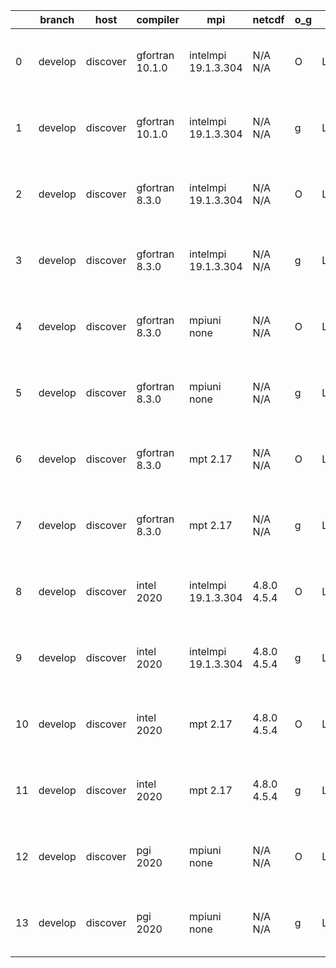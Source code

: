 |    | branch   | host     | compiler        | mpi                 | netcdf      | o_g   | os    | build   |   u_pass |   u_fail |   s_pass |   s_fail |   e_pass |   e_fail |   nuopc_pass |   nuopc_fail | artifacts_hash                                                                                                                                                    | modified                       |
|----|----------|----------|-----------------|---------------------|-------------|-------|-------|---------|----------|----------|----------|----------|----------|----------|--------------|--------------|-------------------------------------------------------------------------------------------------------------------------------------------------------------------|--------------------------------|
|  0 | develop  | discover | gfortran 10.1.0 | intelmpi 19.1.3.304 | N/A N/A     | O     | Linux | pass    |    13670 |       15 |       49 |        0 |       80 |        0 |           50 |            0 | [artifacts](https://github.com/esmf-org/esmf-test-artifacts/tree/ba6ecc10071788619a5b51d9a577d72923689fc4/develop/discover/gfortran/10.1.0/O/intelmpi/19.1.3.304) | Tue Mar 15 01:41:50 2022 -0400 |
|  1 | develop  | discover | gfortran 10.1.0 | intelmpi 19.1.3.304 | N/A N/A     | g     | Linux | pass    |    13670 |       15 |       49 |        0 |       80 |        0 |           50 |            0 | [artifacts](https://github.com/esmf-org/esmf-test-artifacts/tree/136389b81f816805d0d743ead467e174b0d2adca/develop/discover/gfortran/10.1.0/g/intelmpi/19.1.3.304) | Tue Mar 15 01:54:25 2022 -0400 |
|  2 | develop  | discover | gfortran 8.3.0  | intelmpi 19.1.3.304 | N/A N/A     | O     | Linux | pass    |    13670 |       15 |       49 |        0 |       80 |        0 |           50 |            0 | [artifacts](https://github.com/esmf-org/esmf-test-artifacts/tree/31b43b03d301de315adbdf138394373a4af8965f/develop/discover/gfortran/8.3.0/O/intelmpi/19.1.3.304)  | Tue Mar 15 01:42:37 2022 -0400 |
|  3 | develop  | discover | gfortran 8.3.0  | intelmpi 19.1.3.304 | N/A N/A     | g     | Linux | pass    |    13670 |       15 |       49 |        0 |       80 |        0 |           50 |            0 | [artifacts](https://github.com/esmf-org/esmf-test-artifacts/tree/369797f472acefd38a5d3ba2bcbe0ff23fdfbd5a/develop/discover/gfortran/8.3.0/g/intelmpi/19.1.3.304)  | Tue Mar 15 01:53:40 2022 -0400 |
|  4 | develop  | discover | gfortran 8.3.0  | mpiuni none         | N/A N/A     | O     | Linux | pass    |    12158 |        0 |        8 |        0 |       43 |        0 |            0 |           50 | [artifacts](https://github.com/esmf-org/esmf-test-artifacts/tree/45095cb8dcc388149d7ab3954b0953437fda48c0/develop/discover/gfortran/8.3.0/O/mpiuni/none)          | Tue Mar 15 01:30:22 2022 -0400 |
|  5 | develop  | discover | gfortran 8.3.0  | mpiuni none         | N/A N/A     | g     | Linux | pass    |    12158 |        0 |        8 |        0 |       43 |        0 |            0 |           50 | [artifacts](https://github.com/esmf-org/esmf-test-artifacts/tree/3bf16f720e38d06bea4fdccdb533762c0d1f32bc/develop/discover/gfortran/8.3.0/g/mpiuni/none)          | Tue Mar 15 01:45:36 2022 -0400 |
|  6 | develop  | discover | gfortran 8.3.0  | mpt 2.17            | N/A N/A     | O     | Linux | pass    |    13685 |        0 |       49 |        0 |       80 |        0 |           46 |            4 | [artifacts](https://github.com/esmf-org/esmf-test-artifacts/tree/3de733184805ef408cb3e11e803672716471cce8/develop/discover/gfortran/8.3.0/O/mpt/2.17)             | Tue Mar 15 01:33:42 2022 -0400 |
|  7 | develop  | discover | gfortran 8.3.0  | mpt 2.17            | N/A N/A     | g     | Linux | pass    |    13685 |        0 |       49 |        0 |       80 |        0 |           46 |            4 | [artifacts](https://github.com/esmf-org/esmf-test-artifacts/tree/9c060d538ee38d465e8ace79d1b1720010210980/develop/discover/gfortran/8.3.0/g/mpt/2.17)             | Tue Mar 15 01:43:47 2022 -0400 |
|  8 | develop  | discover | intel 2020      | intelmpi 19.1.3.304 | 4.8.0 4.5.4 | O     | Linux | pass    |    13685 |        0 |       49 |        0 |       80 |        0 |           50 |            0 | [artifacts](https://github.com/esmf-org/esmf-test-artifacts/tree/86ecb31d4c61b3249cdca3c59669c5bc87b173d3/develop/discover/intel/2020/O/intelmpi/19.1.3.304)      | Tue Mar 15 01:59:22 2022 -0400 |
|  9 | develop  | discover | intel 2020      | intelmpi 19.1.3.304 | 4.8.0 4.5.4 | g     | Linux | pass    |    13685 |        0 |       49 |        0 |       80 |        0 |           50 |            0 | [artifacts](https://github.com/esmf-org/esmf-test-artifacts/tree/71cd5af7b3cdebadff4d9c6bf2bbcd1a1c1c4703/develop/discover/intel/2020/g/intelmpi/19.1.3.304)      | Tue Mar 15 02:02:40 2022 -0400 |
| 10 | develop  | discover | intel 2020      | mpt 2.17            | 4.8.0 4.5.4 | O     | Linux | pass    |    13685 |        0 |       49 |        0 |       80 |        0 |           50 |            0 | [artifacts](https://github.com/esmf-org/esmf-test-artifacts/tree/587eafa837df88de8b9c66b6881ce98d80bdca06/develop/discover/intel/2020/O/mpt/2.17)                 | Tue Mar 15 01:50:46 2022 -0400 |
| 11 | develop  | discover | intel 2020      | mpt 2.17            | 4.8.0 4.5.4 | g     | Linux | pass    |    13685 |        0 |       49 |        0 |       80 |        0 |           50 |            0 | [artifacts](https://github.com/esmf-org/esmf-test-artifacts/tree/b7395ca1866bca4e4c8378c6c2ea3070f557b507/develop/discover/intel/2020/g/mpt/2.17)                 | Tue Mar 15 01:53:19 2022 -0400 |
| 12 | develop  | discover | pgi 2020        | mpiuni none         | N/A N/A     | O     | Linux | pass    |    11536 |      622 |        6 |        2 |       40 |        3 |            0 |           50 | [artifacts](https://github.com/esmf-org/esmf-test-artifacts/tree/c0429fd4a605eca1c33f76c6e675f381c1c1f769/develop/discover/pgi/2020/O/mpiuni/none)                | Tue Mar 15 02:49:30 2022 -0400 |
| 13 | develop  | discover | pgi 2020        | mpiuni none         | N/A N/A     | g     | Linux | pass    |    11536 |      622 |        4 |        4 |       40 |        3 |            0 |           50 | [artifacts](https://github.com/esmf-org/esmf-test-artifacts/tree/69b20b8d7917e8dfc5f28e89d35a03e94cbcbc3d/develop/discover/pgi/2020/g/mpiuni/none)                | Tue Mar 15 03:06:08 2022 -0400 |